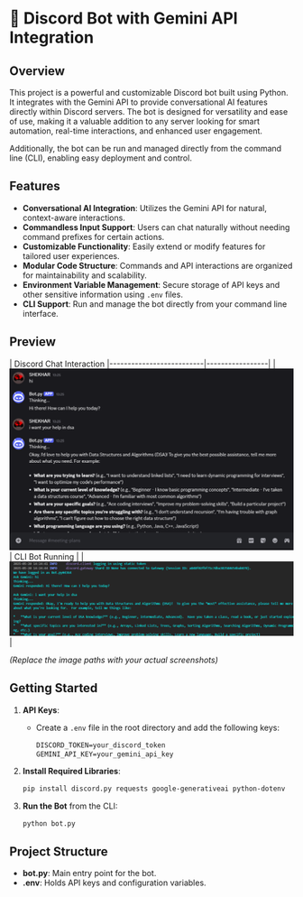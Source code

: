 # 🤖 Discord Bot with Gemini API Integration

## Overview
This project is a powerful and customizable Discord bot built using Python. It integrates with the Gemini API to provide conversational AI features directly within Discord servers. The bot is designed for versatility and ease of use, making it a valuable addition to any server looking for smart automation, real-time interactions, and enhanced user engagement.

Additionally, the bot can be run and managed directly from the command line (CLI), enabling easy deployment and control.

## Features
- **Conversational AI Integration**: Utilizes the Gemini API for natural, context-aware interactions.
- **Commandless Input Support**: Users can chat naturally without needing command prefixes for certain actions.
- **Customizable Functionality**: Easily extend or modify features for tailored user experiences.
- **Modular Code Structure**: Commands and API interactions are organized for maintainability and scalability.
- **Environment Variable Management**: Secure storage of API keys and other sensitive information using `.env` files.
- **CLI Support**: Run and manage the bot directly from your command line interface.

## Preview

| Discord Chat Interaction 
|--------------------------|-----------------|
| ![Discord Chat](ScreenShot_20250520142541.png) 
| CLI Bot Running |
| ![CLI Running](ScreenShot_20250520142726.png) |

*(Replace the image paths with your actual screenshots)*

## Getting Started

1. **API Keys**:
    - Create a `.env` file in the root directory and add the following keys:
      ```
      DISCORD_TOKEN=your_discord_token
      GEMINI_API_KEY=your_gemini_api_key
      ```

2. **Install Required Libraries**:
    ```bash
    pip install discord.py requests google-generativeai python-dotenv
    ```

3. **Run the Bot** from the CLI:
    ```bash
    python bot.py
    ```

## Project Structure

- **bot.py**: Main entry point for the bot.
- **.env**: Holds API keys and configuration variables.

